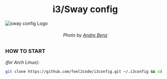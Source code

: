 <h1 align="center">i3/Sway config</h1>

![sway config Logo](https://repository-images.githubusercontent.com/566505848/b7fac8de-7db5-49df-8b0f-990d535e8fa1)
<h6 align="center">Photo by <a href="https://unsplash.com/@trapnation">Andre Benz</a></h6>

### HOW TO START

_(for Arch Linux)_:

```bash
git clone https://github.com/feel2code/i3config.git ~/.i3config && cd .i3config && chmod +x install.sh && ./install.sh
```
